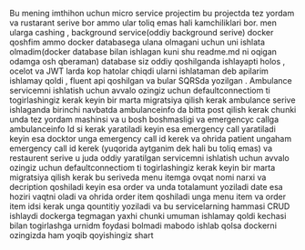 Bu mening imthihon uchun micro service projectim bu projectda tez yordam va rustarant serive bor ammo ular toliq emas hali kamchiliklari bor. men ularga cashing , background service(oddiy background serive) 
docker qoshfim ammo docker databasega ulana olmagani uchun uni ishlata olmadim(docker database bilan ishlagan kuni shu readme.md ni oqigan odamga osh qberaman) database siz oddiy qoshilganda ishlayapti holos , ocelot va JWT larda kop hatolar chiqdi ularni ishlataman deb apilarim ishlamay qoldi , fluent api qoshilgan va bular SQRSda yozilgan .
Ambulance servicemni ishlatish uchun avvalo ozingiz uchun defaultconnectiom ti togirlashingiz kerak keyin bir marta migratsiya qilish kerak
ambulance serive ishlaganda birinchi navbatda ambulanceinfo da bitta post qilish kerak chunki unda tez yordam mashinsi va u bosh boshmasligi va emergencyc callga ambulanceinfo Id si kerak yaratiladi keyin esa emergency call yaratiladi keyin esa docktor unga emergency call id kerek va ohrida patient ungaham emergency call id kerek (yuqorida aytganim dek hali bu toliq emas)
va restaurent serive u juda oddiy yaratilgan  servicemni ishlatish uchun avvalo ozingiz uchun defaultconnectiom ti togirlashingiz kerak keyin bir marta migratsiya qilish kerak
bu seriveda menu itemga ovqat nomi narxi va decription qoshiladi keyin esa order va unda totalamunt yoziladi date esa hoziri vaqtni oladi
va ohrida order item qoshiladi unga menu item va order item idsi kerak unga qountitiy yoziladi 
va bu servicelarning hammasi CRUD ishlaydi 
dockerga tegmagan yaxhi chunki umuman ishlamay qoldi kechasi bilan togirlashga urnidm foydasi bolmadi
mabodo ishlab qolsa dockerni ozingizda ham yoqib qoyishingiz shart
